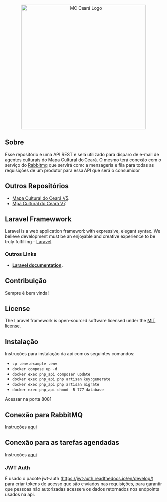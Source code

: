 <p align="center"><a href="https://mapacultural.secult.ce.gov.br/" target="_blank"><img src="https://mapacultural.secult.ce.gov.br/assets/img/logo-ceara-2396208294-1680122696.png" width="400" alt="MC Ceará Logo"></a></p>


## Sobre

Esse repositório é uma API REST e será utilizado para disparo de e-mail de agentes culturais do Mapa Cultural do Ceará. O mesmo terá conexão com o serviço do [Rabbitmq](https://github.com/rabbitmq) que servirá como a mensageria e fila para todas as requisições de um produtor para essa API que será o consumidor

## Outros Repositórios

- [Mapa Cultural do Ceará V5](https://laravel.com/docs/routing).
- [Mpa Cultural do Ceará V7](https://laravel.com/docs/container).

## Laravel Framewwork

Laravel is a web application framework with expressive, elegant syntax. We believe development must be an enjoyable and creative experience to be truly fulfilling - [Laravel](https://laravel.com).

### Outros Links

- **[Laravel documentation](https://laravel.com/docs/contributions).**

## Contribuição

Sempre é bem vinda!

## License

The Laravel framework is open-sourced software licensed under the [MIT license](https://opensource.org/licenses/MIT).


## Instalação

Instruções para instalação da api com os seguintes comandos:

- `cp .env.example .env`
- `docker compose up -d`
- `docker exec php_api composer update`
- `docker exec php_api php artisan key:generate`
- `docker exec php_api php artisan migrate`
- `docker exec php_api chmod -R 777 database`

Acessar na porta 8081

## Conexão para RabbitMQ

Instruções [aqui](https://github.com/secultce/api-email/docs/RABBITMQ.md) 

## Conexão para as tarefas agendadas

Instruções [aqui](https://github.com/secultce/api-email/docs/TASKSHEDULING.md)


### JWT Auth

É usado o pacote jwt-auth (https://jwt-auth.readthedocs.io/en/develop/) para criar tokens de acesso que são enviados nas requisições, para garantir que pessoas não autorizadas acessem os dados retornados nos endpoints usados na api.
